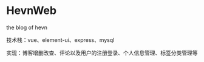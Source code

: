 # HevnWeb
the blog of hevn

技术栈：vue、element-ui、express、mysql

实现：博客增删改查、评论以及用户的注册登录、个人信息管理、标签分类管理等

